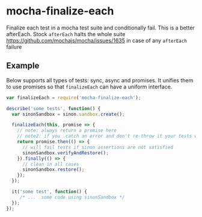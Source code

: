 # mocha-finalize-each
Finalize each test in a mocha test suite and conditionally fail. This is a better afterEach. Stock `afterEach` halts the whole suite https://github.com/mochajs/mocha/issues/1635 in case of any `afterEach` failure

## Example

Below supports all types of tests: sync, async and promises. It unifies them to use promises so that `finalizeEach` can have a uniform interface.

```js
var finalizeEach = require('mocha-finalize-each');

describe('some tests', function() {
  var sinonSandbox = sinon.sandbox.create();

  finalizeEach(this, promise => {
    // note: always return a promise here
    // note2: if you .catch an error and don't re-throw it your tests will always pass
    return promise.then(() => {
      // will fail tests if sinon assertions are not satisfied
      sinonSandbox.verifyAndRestore();
    }).finally(() => {
      // clean in all cases
      sinonSandbox.restore();
    });
  });

  it('some test', function() {
     /* ...  some code using sinonSandbox */
  });
});
```
